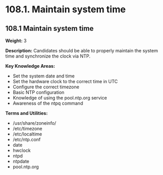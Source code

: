 # 108.1. Maintain system time

## **108.1 Maintain system time**

**Weight:** 3

**Description:** Candidates should be able to properly maintain the system time and synchronize the clock via NTP.

**Key Knowledge Areas:**

* Set the system date and time
* Set the hardware clock to the correct time in UTC
* Configure the correct timezone
* Basic NTP configuration
* Knowledge of using the pool.ntp.org service
* Awareness of the ntpq command

**Terms and Utilities:**

* /usr/share/zoneinfo/
* /etc/timezone
* /etc/localtime
* /etc/ntp.conf
* date
* hwclock
* ntpd
* ntpdate
* pool.ntp.org

